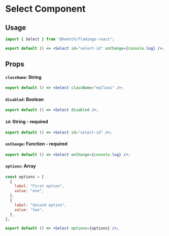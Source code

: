 # Select Component

## Usage

```jsx
import { Select } from "@heetch/flamingo-react";

export default () => <Select id="select-id" onChange={console.log} />;
```

## Props

#### `className`: String

```jsx
export default () => <Select className="myClass" />;
```

#### `disabled`: Boolean

```jsx
export default () => <Select disabled />;
```

#### `id`: String **- required**

```jsx
export default () => <Select id="select-id" />;
```

#### `onChange`: Function **- required**

```jsx
export default () => <Select onChange={console.log} />;
```

#### `options`: Array

```jsx
const options = [
  {
    label: "First option",
    value: "one",
  },
  {
    label: "Second option",
    value: "two",
  },
];

export default () => <Select options={options} />;
```
